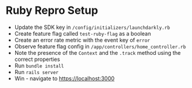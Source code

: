 # Ruby Repro Setup 

- Update the SDK key in `/config/initializers/launchdarkly.rb`
- Create feature flag called `test-ruby-flag` as a boolean 
- Create an error rate metric with the event key of `error`
- Observe feature flag config in `/app/controllers/home_controller.rb`
- Note the presence of the `Context` and the `.track` method using the correct properties
- Run `bundle install` 
- Run `rails server` 
- Win - navigate to [https://localhost:3000](https://localhost:3000)